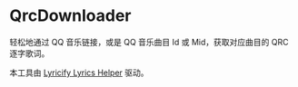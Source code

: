 # QrcDownloader

轻松地通过 QQ 音乐链接，或是 QQ 音乐曲目 Id 或 Mid，获取对应曲目的 QRC 逐字歌词。

本工具由 [Lyricify Lyrics Helper](https://github.com/WXRIW/Lyricify-lyrics-helper) 驱动。
